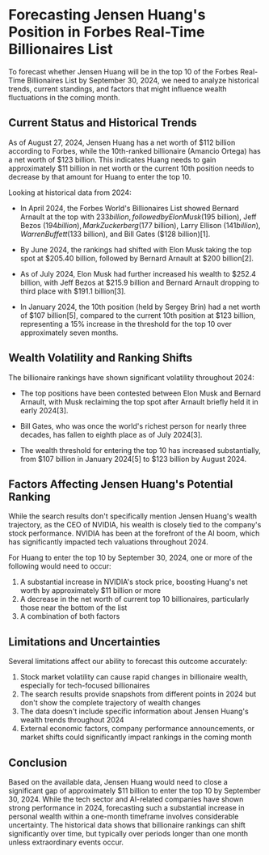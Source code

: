 # Forecasting Jensen Huang's Position in Forbes Real-Time Billionaires List

To forecast whether Jensen Huang will be in the top 10 of the Forbes Real-Time Billionaires List by September 30, 2024, we need to analyze historical trends, current standings, and factors that might influence wealth fluctuations in the coming month.

## Current Status and Historical Trends

As of August 27, 2024, Jensen Huang has a net worth of $112 billion according to Forbes, while the 10th-ranked billionaire (Amancio Ortega) has a net worth of $123 billion. This indicates Huang needs to gain approximately $11 billion in net worth or the current 10th position needs to decrease by that amount for Huang to enter the top 10.

Looking at historical data from 2024:

- In April 2024, the Forbes World's Billionaires List showed Bernard Arnault at the top with $233 billion, followed by Elon Musk ($195 billion), Jeff Bezos ($194 billion), Mark Zuckerberg ($177 billion), Larry Ellison ($141 billion), Warren Buffett ($133 billion), and Bill Gates ($128 billion)[1].

- By June 2024, the rankings had shifted with Elon Musk taking the top spot at $205.40 billion, followed by Bernard Arnault at $200 billion[2].

- As of July 2024, Elon Musk had further increased his wealth to $252.4 billion, with Jeff Bezos at $215.9 billion and Bernard Arnault dropping to third place with $191.1 billion[3].

- In January 2024, the 10th position (held by Sergey Brin) had a net worth of $107 billion[5], compared to the current 10th position at $123 billion, representing a 15% increase in the threshold for the top 10 over approximately seven months.

## Wealth Volatility and Ranking Shifts

The billionaire rankings have shown significant volatility throughout 2024:

- The top positions have been contested between Elon Musk and Bernard Arnault, with Musk reclaiming the top spot after Arnault briefly held it in early 2024[3].

- Bill Gates, who was once the world's richest person for nearly three decades, has fallen to eighth place as of July 2024[3].

- The wealth threshold for entering the top 10 has increased substantially, from $107 billion in January 2024[5] to $123 billion by August 2024.

## Factors Affecting Jensen Huang's Potential Ranking

While the search results don't specifically mention Jensen Huang's wealth trajectory, as the CEO of NVIDIA, his wealth is closely tied to the company's stock performance. NVIDIA has been at the forefront of the AI boom, which has significantly impacted tech valuations throughout 2024.

For Huang to enter the top 10 by September 30, 2024, one or more of the following would need to occur:

1. A substantial increase in NVIDIA's stock price, boosting Huang's net worth by approximately $11 billion or more
2. A decrease in the net worth of current top 10 billionaires, particularly those near the bottom of the list
3. A combination of both factors

## Limitations and Uncertainties

Several limitations affect our ability to forecast this outcome accurately:

1. Stock market volatility can cause rapid changes in billionaire wealth, especially for tech-focused billionaires
2. The search results provide snapshots from different points in 2024 but don't show the complete trajectory of wealth changes
3. The data doesn't include specific information about Jensen Huang's wealth trends throughout 2024
4. External economic factors, company performance announcements, or market shifts could significantly impact rankings in the coming month

## Conclusion

Based on the available data, Jensen Huang would need to close a significant gap of approximately $11 billion to enter the top 10 by September 30, 2024. While the tech sector and AI-related companies have shown strong performance in 2024, forecasting such a substantial increase in personal wealth within a one-month timeframe involves considerable uncertainty. The historical data shows that billionaire rankings can shift significantly over time, but typically over periods longer than one month unless extraordinary events occur.